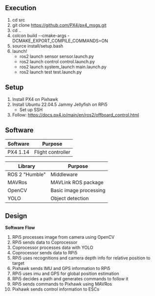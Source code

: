 ## Execution
1. cd src
2. git clone https://github.com/PX4/px4_msgs.git
3. cd ..
1. colcon build --cmake-args -DCMAKE_EXPORT_COMPILE_COMMANDS=ON
2. source install/setup.bash
3. launch!
     - ros2 launch sensor sensor.launch.py
     - ros2 launch control control.launch.py
     - ros2 launch system_launch main.launch.py
     - ros2 launch test test.launch.py

## Setup
1. Install PX4 on Pixhawk
2. Install Ubuntu 22.04.5 Jammy Jellyfish on RPi5 
     - Set up SSH
3. Follow: https://docs.px4.io/main/en/ros2/offboard_control.html 

## Software
| Software | Purpose |
|----------|---------|
| PX4 1.14 | Flight controller |

| Library | Purpose |
|---------|---------|
| ROS 2 "Humble" | Middleware |
| MAVRos | MAVLink ROS package |
| OpenCV | Basic image processing |
| YOLO | Object detection |

## Design
**Software Flow**
1. RPi5 processes image from camera using OpenCV
2. RPi5 sends data to Coprocessor
3. Coprocessor processes data with YOLO
4. Coprocessor sends data to RPi5
5. RPi5 uses recognitions and camera depth info for relative position to target
6. Pixhawk sends IMU and GPS information to RPi5
7. RPi5 uses imu and GPS for global position estimation
8. RPi5 decides a path and generates commands to follow it
9. RPi5 sends commands to Pixhawk using MAVRos
10. Pixhawk sends control information to ESCs